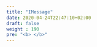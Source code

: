 ```yaml
---
title: "IMessage"
date: 2020-04-24T22:47:10+02:00
draft: false
weight : 190
pre: "<b> </b>"
---
```

